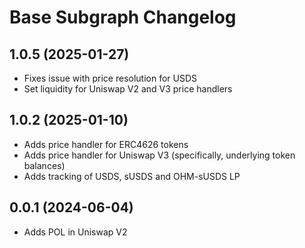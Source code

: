 # Base Subgraph Changelog

## 1.0.5 (2025-01-27)

- Fixes issue with price resolution for USDS
- Set liquidity for Uniswap V2 and V3 price handlers

## 1.0.2 (2025-01-10)

- Adds price handler for ERC4626 tokens
- Adds price handler for Uniswap V3 (specifically, underlying token balances)
- Adds tracking of USDS, sUSDS and OHM-sUSDS LP

## 0.0.1 (2024-06-04)

- Adds POL in Uniswap V2
